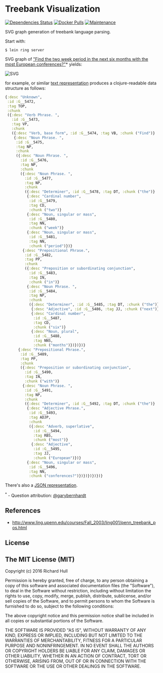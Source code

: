 # Treebank Visualization
[![Dependencies Status](http://jarkeeper.com/rm-hull/treebank-viz/status.svg)](http://jarkeeper.com/rm-hull/treebank-viz)
[![Docker Pulls](https://img.shields.io/docker/pulls/richardhull/treebank-viz.svg?maxAge=2592000)](https://hub.docker.com/r/richardhull/treebank-viz/)
[![Maintenance](https://img.shields.io/maintenance/yes/2017.svg?maxAge=2592000)]()

SVG graph generation of treebank language parsing.

Start with:

    $ lein ring server

SVG graph of
["Find the two week period in the next six months with the most European conferences?"](https://treebank-viz-xbudysqgpr.now.sh/svg?q=Find+the+two+week+period+in+the+next+six+months+with+the+most+European+conferences%3F)*
yields:

![SVG](https://rawgithub.com/delver/treebank-viz/master/example.svg)

for example, or similar [text representation](https://treebank-viz-xbudysqgpr.now.sh/text?q=Find+the+two+week+period+in+the+next+six+months+with+the+most+European+conferences%3F)
produces a clojure-readable data structure as follows:

```clojure
{:desc "Unknown",
 :id :G__5472,
 :tag TOP,
 :chunk
 ({:desc "Verb Phrase. ",
   :id :G__5473,
   :tag VP,
   :chunk
   ({:desc "Verb, base form", :id :G__5474, :tag VB, :chunk ("Find")}
    {:desc "Noun Phrase. ",
     :id :G__5475,
     :tag NP,
     :chunk
     ({:desc "Noun Phrase. ",
       :id :G__5476,
       :tag NP,
       :chunk
       ({:desc "Noun Phrase. ",
         :id :G__5477,
         :tag NP,
         :chunk
         ({:desc "Determiner", :id :G__5478, :tag DT, :chunk ("the")}
          {:desc "Cardinal number",
           :id :G__5479,
           :tag CD,
           :chunk ("two")}
          {:desc "Noun, singular or mass",
           :id :G__5480,
           :tag NN,
           :chunk ("week")}
          {:desc "Noun, singular or mass",
           :id :G__5481,
           :tag NN,
           :chunk ("period")})}
        {:desc "Prepositional Phrase.",
         :id :G__5482,
         :tag PP,
         :chunk
         ({:desc "Preposition or subordinating conjunction",
           :id :G__5483,
           :tag IN,
           :chunk ("in")}
          {:desc "Noun Phrase. ",
           :id :G__5484,
           :tag NP,
           :chunk
           ({:desc "Determiner", :id :G__5485, :tag DT, :chunk ("the")}
            {:desc "Adjective", :id :G__5486, :tag JJ, :chunk ("next")}
            {:desc "Cardinal number",
             :id :G__5487,
             :tag CD,
             :chunk ("six")}
            {:desc "Noun, plural",
             :id :G__5488,
             :tag NNS,
             :chunk ("months")})})})}
      {:desc "Prepositional Phrase.",
       :id :G__5489,
       :tag PP,
       :chunk
       ({:desc "Preposition or subordinating conjunction",
         :id :G__5490,
         :tag IN,
         :chunk ("with")}
        {:desc "Noun Phrase. ",
         :id :G__5491,
         :tag NP,
         :chunk
         ({:desc "Determiner", :id :G__5492, :tag DT, :chunk ("the")}
          {:desc "Adjective Phrase.",
           :id :G__5493,
           :tag ADJP,
           :chunk
           ({:desc "Adverb, superlative",
             :id :G__5494,
             :tag RBS,
             :chunk ("most")}
            {:desc "Adjective",
             :id :G__5495,
             :tag JJ,
             :chunk ("European")})}
          {:desc "Noun, singular or mass",
           :id :G__5496,
           :tag NN,
           :chunk ("conferences?")})})})})})}
```

There's also a [JSON representation](https://treebank-viz-xbudysqgpr.now.sh/json?q=Find+the+two+week+period+in+the+next+six+months+with+the+most+European+conferences%3F).


<sup>*</sup> - Question attribution: [@garybernhardt](https://twitter.com/garybernhardt/status/376145933827727360)


References
----------
* http://www.ling.upenn.edu/courses/Fall_2003/ling001/penn_treebank_pos.html

License
-------

## The MIT License (MIT)

Copyright (c) 2016 Richard Hull

Permission is hereby granted, free of charge, to any person obtaining a copy of
this software and associated documentation files (the "Software"), to deal in
the Software without restriction, including without limitation the rights to
use, copy, modify, merge, publish, distribute, sublicense, and/or sell copies of
the Software, and to permit persons to whom the Software is furnished to do so,
subject to the following conditions:

The above copyright notice and this permission notice shall be included in all
copies or substantial portions of the Software.

THE SOFTWARE IS PROVIDED "AS IS", WITHOUT WARRANTY OF ANY KIND, EXPRESS OR
IMPLIED, INCLUDING BUT NOT LIMITED TO THE WARRANTIES OF MERCHANTABILITY, FITNESS
FOR A PARTICULAR PURPOSE AND NONINFRINGEMENT. IN NO EVENT SHALL THE AUTHORS OR
COPYRIGHT HOLDERS BE LIABLE FOR ANY CLAIM, DAMAGES OR OTHER LIABILITY, WHETHER
IN AN ACTION OF CONTRACT, TORT OR OTHERWISE, ARISING FROM, OUT OF OR IN
CONNECTION WITH THE SOFTWARE OR THE USE OR OTHER DEALINGS IN THE SOFTWARE.

